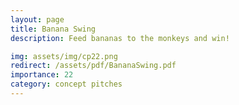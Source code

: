 ```yaml
---
layout: page
title: Banana Swing
description: Feed bananas to the monkeys and win!

img: assets/img/cp22.png
redirect: /assets/pdf/BananaSwing.pdf
importance: 22
category: concept pitches
---
```


